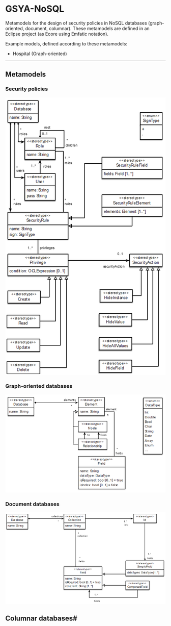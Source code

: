 # GSYA-NoSQL

Metamodels for the design of security policies in NoSQL databases (graph-oriented, document, columnar). These metamodels are defined in an Eclipse project (as Ecore using Emfatic notation).

Example models, defined according to these metamodels:

- Hospital (Graph-oriented)
    
---

## Metamodels

### Security policies

![](../img/security.png)

### Graph-oriented databases
![](../img/graph.png)

### Document databases
![](../img/document.png)

## Columnar databases#